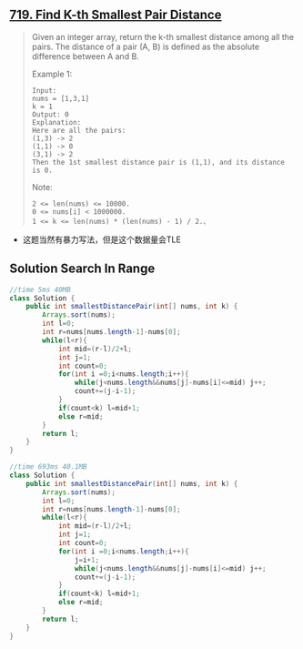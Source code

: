 ## [719. Find K-th Smallest Pair Distance](https://leetcode-cn.com/problems/find-k-th-smallest-pair-distance/)

> Given an integer array, return the k-th smallest distance among all the pairs. The distance of a pair (A, B) is defined as the absolute difference between A and B.
>
> Example 1:
>
> ```
> Input:
> nums = [1,3,1]
> k = 1
> Output: 0 
> Explanation:
> Here are all the pairs:
> (1,3) -> 2
> (1,1) -> 0
> (3,1) -> 2
> Then the 1st smallest distance pair is (1,1), and its distance is 0.
> ```
>
> Note:
>
> ```
> 2 <= len(nums) <= 10000.
> 0 <= nums[i] < 1000000.
> 1 <= k <= len(nums) * (len(nums) - 1) / 2.、
> ```



* 这题当然有暴力写法，但是这个数据量会TLE

## Solution Search In Range

```java
//time 5ms 40MB
class Solution {
    public int smallestDistancePair(int[] nums, int k) {
        Arrays.sort(nums);
        int l=0;
        int r=nums[nums.length-1]-nums[0];
        while(l<r){
            int mid=(r-l)/2+l;
            int j=1;
            int count=0;
            for(int i =0;i<nums.length;i++){
                while(j<nums.length&&nums[j]-nums[i]<=mid) j++;
                count+=(j-i-1);
            }
            if(count<k) l=mid+1;
            else r=mid;
        }
        return l;
    }
}
```

```java
//time 693ms 40.1MB
class Solution {
    public int smallestDistancePair(int[] nums, int k) {
        Arrays.sort(nums);
        int l=0;
        int r=nums[nums.length-1]-nums[0];
        while(l<r){
            int mid=(r-l)/2+l;
            int j=1;
            int count=0;
            for(int i =0;i<nums.length;i++){
                j=i+1;
                while(j<nums.length&&nums[j]-nums[i]<=mid) j++;
                count+=(j-i-1);
            }
            if(count<k) l=mid+1;
            else r=mid;
        }
        return l;
    }
}
```

